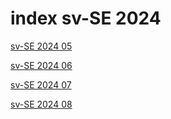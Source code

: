 # index sv-SE 2024

<a href="./05">sv-SE 2024 05</a>

<a href="./06">sv-SE 2024 06</a>

<a href="./07">sv-SE 2024 07</a>

<a href="./08">sv-SE 2024 08</a>
